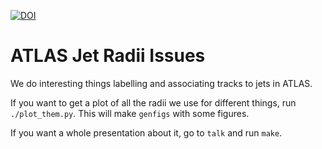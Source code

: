 [![DOI](https://zenodo.org/badge/DOI/10.5281/zenodo.3946111.svg)](https://doi.org/10.5281/zenodo.3946111)

ATLAS Jet Radii Issues
======================

We do interesting things labelling and associating tracks to jets in
ATLAS.

If you want to get a plot of all the radii we use for different
things, run `./plot_them.py`. This will make `genfigs` with some
figures.

If you want a whole presentation about it, go to `talk` and run
`make`.
